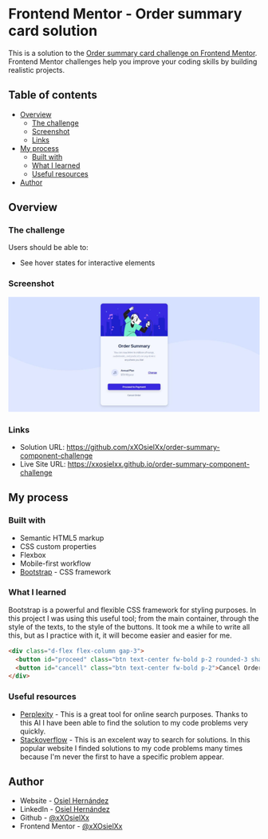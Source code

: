 # Frontend Mentor - Order summary card solution

This is a solution to the [Order summary card challenge on Frontend Mentor](https://www.frontendmentor.io/challenges/order-summary-component-QlPmajDUj). Frontend Mentor challenges help you improve your coding skills by building realistic projects. 

## Table of contents

- [Overview](#overview)
  - [The challenge](#the-challenge)
  - [Screenshot](#screenshot)
  - [Links](#links)
- [My process](#my-process)
  - [Built with](#built-with)
  - [What I learned](#what-i-learned)
  - [Useful resources](#useful-resources)
- [Author](#author)

## Overview

### The challenge

Users should be able to:

- See hover states for interactive elements

### Screenshot

![](./screenshot.jpg)

### Links

- Solution URL: https://github.com/xXOsielXx/order-summary-component-challenge
- Live Site URL: https://xxosielxx.github.io/order-summary-component-challenge

## My process

### Built with

- Semantic HTML5 markup
- CSS custom properties
- Flexbox
- Mobile-first workflow
- [Bootstrap](https://getbootstrap.com/) - CSS framework

### What I learned

Bootstrap is a powerful and flexible CSS framework for styling purposes. In this project I was using this useful tool; from the main container, through the style of the texts, to the style of the buttons. It took me a while to write all this, but as I practice with it, it will become easier and easier for me.

```html
<div class="d-flex flex-column gap-3">
  <button id="proceed" class="btn text-center fw-bold p-2 rounded-3 shadow">Proceed to Payment</button>
  <button id="cancell" class="btn text-center fw-bold p-2">Cancel Order</button>
</div>
```

### Useful resources

- [Perplexity](https://www.perplexity.ai/) - This is a great tool for online search purposes. Thanks to this AI I have been able to find the solution to my code problems very quickly.
- [Stackoverflow](https://stackoverflow.com/) - This is an excelent way to search for solutions. In this popular website I finded solutions to my code problems many times because I'm never the first to have a specific problem appear.

## Author

- Website - [Osiel Hernández](https://xxosielxx.github.io/osez-folio)
- LinkedIn - [Osiel Hernández](https://www.linkedin.com/in/osiel-hern%C3%A1ndez-rodr%C3%ADguez-9869612a1/)
- Github - [@xXOsielXx](https://github.com/xXOsielXx)
- Frontend Mentor - [@xXOsielXx](https://www.frontendmentor.io/profile/xXOsielXx)
